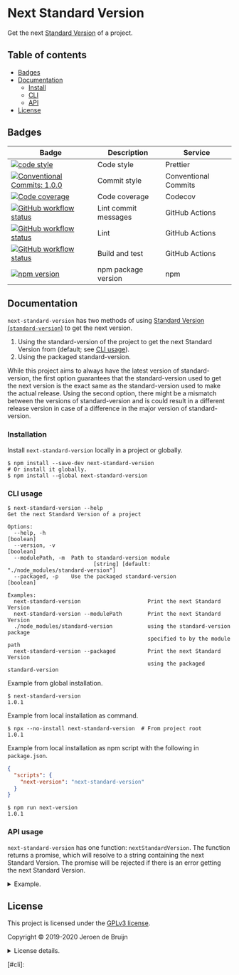 # Next Standard Version

Get the next [Standard Version](https://github.com/conventional-changelog/standard-version) of a project.

## Table of contents

- [Badges](#badges)
- [Documentation](#documentation)
  - [Install](#install)
  - [CLI](#cli)
  - [API](#api)
- [License](#license)

<a name="badges"></a>

## Badges

| Badge                                                                                                                                                                                                                                          | Description          | Service              |
| ---------------------------------------------------------------------------------------------------------------------------------------------------------------------------------------------------------------------------------------------- | -------------------- | -------------------- |
| <a href="https://github.com/prettier/prettier#readme"><img alt="code style" src="https://img.shields.io/badge/code_style-prettier-ff69b4.svg?style=flat-square"></a>                                                                           | Code style           | Prettier             |
| <a href="https://conventionalcommits.org"><img alt="Conventional Commits: 1.0.0" src="https://img.shields.io/badge/Conventional%20Commits-1.0.0-yellow.svg?style=flat-square"></a>                                                             | Commit style         | Conventional Commits |
| <a href="https://codecov.io/gh/vidavidorra/next-standard-version"><img alt="Code coverage" src="https://img.shields.io/codecov/c/github/vidavidorra/next-standard-version/master?style=flat-square"></a>                                       | Code coverage        | Codecov              |
| <a href="https://github.com/vidavidorra/next-standard-version/actions"><img alt="GitHub workflow status" src="https://img.shields.io/github/workflow/status/vidavidorra/next-standard-version/Lint%20commit%20messages?style=flat-square"></a> | Lint commit messages | GitHub Actions       |
| <a href="https://github.com/vidavidorra/next-standard-version/actions"><img alt="GitHub workflow status" src="https://img.shields.io/github/workflow/status/vidavidorra/next-standard-version/Lint?style=flat-square"></a>                     | Lint                 | GitHub Actions       |
| <a href="https://github.com/vidavidorra/next-standard-version/actions"><img alt="GitHub workflow status" src="https://img.shields.io/github/workflow/status/vidavidorra/next-standard-version/Build?style=flat-square"></a>                    | Build and test       | GitHub Actions       |
| <a href="https://www.npmjs.com/package/next-standard-version"><img alt="npm version" src="https://img.shields.io/npm/v/next-standard-version.svg?style=flat-square"></a>                                                                       | npm package version  | npm                  |

<a name="documentation"></a>

## Documentation

`next-standard-version` has two methods of using [Standard Version (`standard-version`)](https://github.com/conventional-changelog/standard-version) to get the next version.

1. Using the standard-version of the project to get the next Standard Version from (default; see [CLI usage](#cli)).
2. Using the packaged standard-version.

While this project aims to always have the latest version of standard-version, the first option guarantees that the standard-version used to get the next version is the exact same as the standard-version used to make the actual release. Using the second option, there might be a mismatch between the versions of standard-version and is could result in a different release version in case of a difference in the major version of standard-version.

<a name="install"></a>

### Installation

Install `next-standard-version` locally in a project or globally.

```shell
$ npm install --save-dev next-standard-version
# Or install it globally.
$ npm install --global next-standard-version
```

<a name="cli"></a>

### CLI usage

```shell
$ next-standard-version --help
Get the next Standard Version of a project

Options:
  --help, -h                                                           [boolean]
  --version, -v                                                        [boolean]
  --modulePath, -m  Path to standard-version module
                           [string] [default: "./node_modules/standard-version"]
  --packaged, -p    Use the packaged standard-version                  [boolean]

Examples:
  next-standard-version                     Print the next Standard Version
  next-standard-version --modulePath        Print the next Standard Version
  ./node_modules/standard-version           using the standard-version package
                                            specified to by the module path
  next-standard-version --packaged          Print the next Standard Version
                                            using the packaged standard-version
```

Example from global installation.

```shell
$ next-standard-version
1.0.1
```

Example from local installation as command.

```shell
$ npx --no-install next-standard-version  # From project root
1.0.1
```

Example from local installation as npm script with the following in `package.json`.

```json
{
  "scripts": {
    "next-version": "next-standard-version"
  }
}
```

```shell
$ npm run next-version
1.0.1
```

<a name="api"></a>

### API usage

`next-standard-version` has one function: `nextStandardVersion`. The function returns a promise, which will resolve to a string containing the next Standard Version. The promise will be rejected if there is an error getting the next Standard Version.

<details><summary>Example.</summary>
<p>

The example below shows how `next-standard-version` can be used in TypeScript. This example simply prints the next Standard Version to the console.

```typescript
import { nextStandardVersion } from 'next-standard-version';

nextStandardVersion({
  modulePath: './node_modules/standard-version',
})
  .then((version: string) => {
    console.log(version);
  })
  .catch((error) => {
    console.error(error);
  });
```

</details>

<a name="license"></a>

## License

This project is licensed under the [GPLv3 license](https://www.gnu.org/licenses/gpl.html).

Copyright © 2019-2020 Jeroen de Bruijn

<details><summary>License details.</summary>
<p>

This program is free software: you can redistribute it and/or modify
it under the terms of the GNU General Public License as published by
the Free Software Foundation, either version 3 of the License, or
(at your option) any later version.

This program is distributed in the hope that it will be useful,
but WITHOUT ANY WARRANTY; without even the implied warranty of
MERCHANTABILITY or FITNESS FOR A PARTICULAR PURPOSE. See the
GNU General Public License for more details.

You should have received a copy of the GNU General Public License
along with this program. If not, see <http://www.gnu.org/licenses/>.

The full text of the license is available in the [LICENSE](LICENSE.md) file in this repository and [online](https://www.gnu.org/licenses/gpl.html).

</details>

[#cli]:
